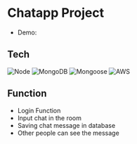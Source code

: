 # Chatapp Project

* Demo: 

## Tech
![Node](https://img.shields.io/badge/-Nodejs-43853d?style=for-the-badge&logo=Node.js&logoColor=white)
![MongoDB](https://img.shields.io/badge/-MongoDB-7FFF00?style=for-the-badge&logo=MongoDB)
![Mongoose](https://img.shields.io/badge/-Mongoose-6B8E23?style=for-the-badge&logo=Mongoose)
![AWS](https://img.shields.io/badge/AWS-%230072C6.svg?style=for-the-badge&logo=amazon-aws&logoColor=white)

## Function
* Login Function
* Input chat in the room
* Saving chat message in database
* Other people can see the message
